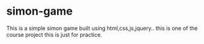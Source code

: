# simon-game
This is a simple simon game built using html,css,js,jquery..
this is one of the course project
this is just for practice.

